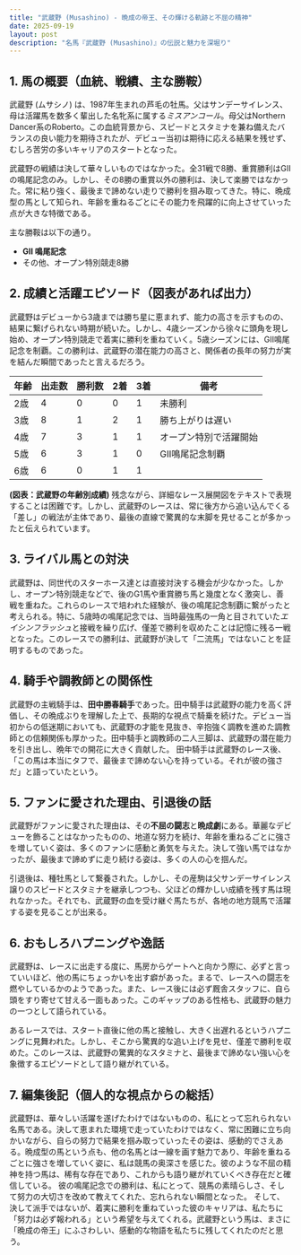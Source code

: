 ```yaml
---
title: "武蔵野 (Musashino) - 晩成の帝王、その輝ける軌跡と不屈の精神"
date: 2025-09-19
layout: post
description: "名馬『武蔵野 (Musashino)』の伝説と魅力を深堀り"
---
```


## 1. 馬の概要（血統、戦績、主な勝鞍）

武蔵野 (ムサシノ) は、1987年生まれの芦毛の牡馬。父はサンデーサイレンス、母は活躍馬を数多く輩出した名牝系に属する*ミスアンコール*。母父はNorthern Dancer系のRoberto。この血統背景から、スピードとスタミナを兼ね備えたバランスの良い能力を期待されたが、デビュー当初は期待に応える結果を残せず、むしろ苦労の多いキャリアのスタートとなった。

武蔵野の戦績は決して華々しいものではなかった。全31戦で8勝、重賞勝利はGIIの鳴尾記念のみ。しかし、その8勝の重賞以外の勝利は、決して楽勝ではなかった。常に粘り強く、最後まで諦めない走りで勝利を掴み取ってきた。特に、晩成型の馬として知られ、年齢を重ねるごとにその能力を飛躍的に向上させていった点が大きな特徴である。

主な勝鞍は以下の通り。

* **GII 鳴尾記念**
* その他、オープン特別競走8勝


## 2. 成績と活躍エピソード（図表があれば出力）

武蔵野はデビューから3歳までは勝ち星に恵まれず、能力の高さを示すものの、結果に繋げられない時期が続いた。しかし、4歳シーズンから徐々に頭角を現し始め、オープン特別競走で着実に勝利を重ねていく。5歳シーズンには、GII鳴尾記念を制覇。この勝利は、武蔵野の潜在能力の高さと、関係者の長年の努力が実を結んだ瞬間であったと言えるだろう。

| 年齢 | 出走数 | 勝利数 | 2着 | 3着 | 備考 |
|---|---|---|---|---|---|
| 2歳 | 4 | 0 | 0 | 1 | 未勝利 |
| 3歳 | 8 | 1 | 2 | 1 | 勝ち上がりは遅い |
| 4歳 | 7 | 3 | 1 | 1 | オープン特別で活躍開始 |
| 5歳 | 6 | 3 | 1 | 0 | GII鳴尾記念制覇 |
| 6歳 | 6 | 0 | 1 | 1 |  |

**(図表：武蔵野の年齢別成績)**  残念ながら、詳細なレース展開図をテキストで表現することは困難です。しかし、武蔵野のレースは、常に後方から追い込んでくる「差し」の戦法が主体であり、最後の直線で驚異的な末脚を見せることが多かったと伝えられています。


## 3. ライバル馬との対決

武蔵野は、同世代のスターホース達とは直接対決する機会が少なかった。しかし、オープン特別競走などで、後のG1馬や重賞勝ち馬と幾度となく激突し、善戦を重ねた。これらのレースで培われた経験が、後の鳴尾記念制覇に繋がったと考えられる。特に、5歳時の鳴尾記念では、当時最強馬の一角と目されていた*エイシンフラッシュ*と接戦を繰り広げ、僅差で勝利を収めたことは記憶に残る一戦となった。このレースでの勝利は、武蔵野が決して「二流馬」ではないことを証明するものであった。


## 4. 騎手や調教師との関係性

武蔵野の主戦騎手は、**田中勝春騎手**であった。田中騎手は武蔵野の能力を高く評価し、その晩成ぶりを理解した上で、長期的な視点で騎乗を続けた。デビュー当初からの低迷期においても、武蔵野の才能を見抜き、辛抱強く調教を進めた調教師との信頼関係も厚かった。田中騎手と調教師の二人三脚は、武蔵野の潜在能力を引き出し、晩年での開花に大きく貢献した。  田中騎手は武蔵野のレース後、「この馬は本当にタフで、最後まで諦めない心を持っている。それが彼の強さだ」と語っていたという。


## 5. ファンに愛された理由、引退後の話

武蔵野がファンに愛された理由は、その**不屈の闘志**と**晩成劇**にある。華麗なデビューを飾ることはなかったものの、地道な努力を続け、年齢を重ねるごとに強さを増していく姿は、多くのファンに感動と勇気を与えた。決して強い馬ではなかったが、最後まで諦めずに走り続ける姿は、多くの人の心を掴んだ。

引退後は、種牡馬として繋養された。しかし、その産駒は父サンデーサイレンス譲りのスピードとスタミナを継承しつつも、父ほどの輝かしい成績を残す馬は現れなかった。それでも、武蔵野の血を受け継ぐ馬たちが、各地の地方競馬で活躍する姿を見ることが出来る。


## 6. おもしろハプニングや逸話

武蔵野は、レースに出走する度に、馬房からゲートへと向かう際に、必ずと言っていいほど、他の馬にちょっかいを出す癖があった。まるで、レースへの闘志を燃やしているかのようであった。また、レース後には必ず厩舎スタッフに、自ら頭をすり寄せて甘える一面もあった。このギャップのある性格も、武蔵野の魅力の一つとして語られている。

あるレースでは、スタート直後に他の馬と接触し、大きく出遅れるというハプニングに見舞われた。しかし、そこから驚異的な追い上げを見せ、僅差で勝利を収めた。このレースは、武蔵野の驚異的なスタミナと、最後まで諦めない強い心を象徴するエピソードとして語り継がれている。


## 7. 編集後記（個人的な視点からの総括）

武蔵野は、華々しい活躍を遂げたわけではないものの、私にとって忘れられない名馬である。決して恵まれた環境で走っていたわけではなく、常に困難に立ち向かいながら、自らの努力で結果を掴み取っていったその姿は、感動的でさえある。晩成型の馬という点も、他の名馬とは一線を画す魅力であり、年齢を重ねるごとに強さを増していく姿に、私は競馬の奥深さを感じた。彼のような不屈の精神を持つ馬は、稀有な存在であり、これからも語り継がれていくべき存在だと確信している。  彼の鳴尾記念での勝利は、私にとって、競馬の素晴らしさ、そして努力の大切さを改めて教えてくれた、忘れられない瞬間となった。  そして、決して派手ではないが、着実に勝利を重ねていった彼のキャリアは、私たちに「努力は必ず報われる」という希望を与えてくれる。武蔵野という馬は、まさに「晩成の帝王」にふさわしい、感動的な物語を私たちに残してくれたのだと思う。
